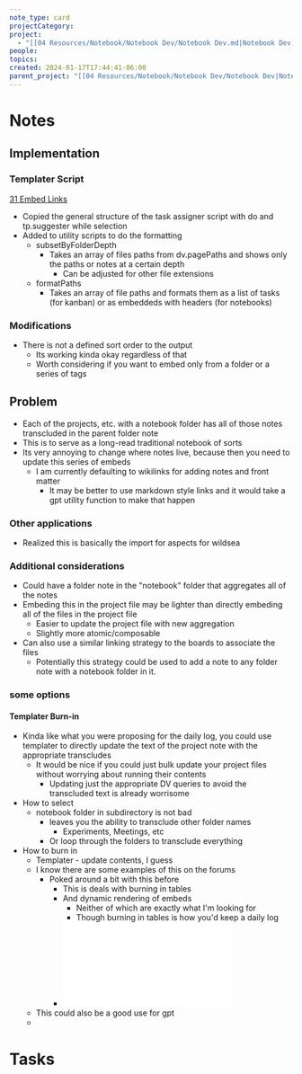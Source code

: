 ```yaml
---
note_type: card
projectCategory: 
project:
  - "[[04 Resources/Notebook/Notebook Dev/Notebook Dev.md|Notebook Dev]]"
people: 
topics: 
created: 2024-01-17T17:44:41-06:00
parent_project: "[[04 Resources/Notebook/Notebook Dev/Notebook Dev|Notebook Dev]]"
---
```

# Notes
## Implementation

### Templater Script
[31 Embed Links](04%20Resources/Notebook/Templater/31%20Embed%20Links.md)
- Copied the general structure of the task assigner script with do and tp.suggester while selection
- Added to utility scripts to do the formatting
	- subsetByFolderDepth
		- Takes an array of files paths from dv.pagePaths and shows only the paths or notes at a certain depth
			- Can be adjusted for other file extensions
	- formatPaths
		- Takes an array of file paths and formats them as a list of tasks (for kanban) or as embeddeds with headers (for notebooks)

### Modifications
- There is not a defined sort order to the output
	- Its working kinda okay regardless of that
	- Worth considering if you want to embed only from a folder or a series of tags

## Problem
- Each of the projects, etc. with a notebook folder has all of those notes transcluded in the parent folder note
- This is to serve as a long-read traditional notebook of sorts
- Its very annoying to change where notes live, because then you need to update this series of embeds
	- I am currently defaulting to wikilinks for adding notes and front matter
		- It may be better to use markdown style links and it would take a gpt utility function to make that happen
### Other applications
- Realized this is basically the import for aspects for wildsea
### Additional considerations
- Could have a folder note in the "notebook" folder that aggregates all of the notes
- Embeding this in the project file may be lighter than directly embeding all of the files in the project file
	- Easier to update the project file with new aggregation
	- Slightly more atomic/composable
- Can also use a similar linking strategy to the boards to associate the files
	- Potentially this strategy could be used to add a note to any folder note with a notebook folder in it. 
### some options

#### Templater Burn-in

- Kinda like what you were proposing for the daily log, you could use templater to directly update the text of the project note with the appropriate transcludes
	- It would be nice if you could just bulk update your project files without worrying about running their contents
		- Updating just the appropriate DV queries to avoid the transcluded text is already worrisome 
- How to select
	- notebook folder in subdirectory is not bad
		- leaves you the ability to transclude other folder names
			- Experiments, Meetings, etc
		- Or loop through the folders to transclude everything
- How to burn in
	- Templater - update contents, I guess
	- I know there are some examples of this on the forums
		- Poked around a bit with this before
			- This is deals with burning in tables
			- And dynamic rendering of embeds
				- Neither of which are exactly what I'm looking for
				- Though burning in tables is how you'd keep a daily log
			- ![Dealing with Dataview](04%20Resources/Notebook/Notebook%20Dev/notebook/2023-06-15-AsanaReportingNotes.md#Dealing%20with%20Dataview)
	- This could also be a good use for gpt
	- 

# Tasks

